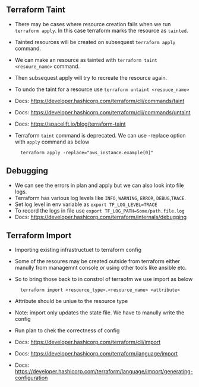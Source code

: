 Terraform Taint
---------------
- There may be cases where resource creation fails when we run `terraform apply`. In this case terraform marks the resource as `tainted`.
- Tainted resources will be created on subsequest `terraform apply` command.
- We can make an resource as tainted with `terraform taint <resoure_name>` command.
- Then subsequest apply will try to recreate the resource again.
- To undo the taint for a resource use `terraform untaint <resouce_name>`
- Docs: https://developer.hashicorp.com/terraform/cli/commands/taint
- Docs: https://developer.hashicorp.com/terraform/cli/commands/untaint
- Docs: https://spacelift.io/blog/terraform-taint
- Terraform `taint` command is deprecated. We can use -replace option with `apply` command as below

        terraform apply -replace="aws_instance.example[0]"

Debugging
--------
- We can see the errors in plan and apply but we can also look into file logs.
- Terraform has various log levels like `INFO`, `WARNING`, `ERROR`, `DEBUG`,`TRACE`.
- Set log level in env variable as `export TF_LOG_LEVEL=TRACE`
- To record the logs in file use `export TF_LOG_PATH=Some/path.file.log`
- Docs: https://developer.hashicorp.com/terraform/internals/debugging

Terraform Import
----------------
- Importing existing infrastructuet to terraform config
- Some of the resoures may be created outside from terraform either manully from managemnt console or using other tools like ansible etc.
- So to bring those back to in constrol of terraofm we use import as below

        terraform import <resource_type>.<resource_name> <attribute>
- Attribute should be uniue to the resource type
- Note: import only updates the state file. We have to manully write the config 
- Run plan to chek the correctness of config
- Docs: https://developer.hashicorp.com/terraform/cli/import
- Docs: https://developer.hashicorp.com/terraform/language/import
- Docs: https://developer.hashicorp.com/terraform/language/import/generating-configuration